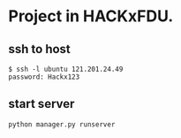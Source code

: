 # Project in HACKxFDU.

## ssh to host

```
$ ssh -l ubuntu 121.201.24.49
password: Hackx123
```


## start server 

```shell
python manager.py runserver
```


